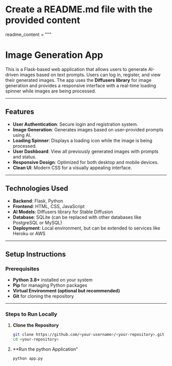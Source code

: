 # Create a README.md file with the provided content

readme_content = """
# Image Generation App

This is a Flask-based web application that allows users to generate AI-driven images based on text prompts. Users can log in, register, and view their generated images. The app uses the **Diffusers library** for image generation and provides a responsive interface with a real-time loading spinner while images are being processed.

---

## Features

- **User Authentication**: Secure login and registration system.
- **Image Generation**: Generates images based on user-provided prompts using AI.
- **Loading Spinner**: Displays a loading icon while the image is being processed.
- **User Dashboard**: View all previously generated images with prompts and status.
- **Responsive Design**: Optimized for both desktop and mobile devices.
- **Clean UI**: Modern CSS for a visually appealing interface.

---

## Technologies Used

- **Backend**: Flask, Python
- **Frontend**: HTML, CSS, JavaScript
- **AI Models**: Diffusers library for Stable Diffusion
- **Database**: SQLite (can be replaced with other databases like PostgreSQL or MySQL)
- **Deployment**: Local environment, but can be extended to services like Heroku or AWS

---

## Setup Instructions

### Prerequisites

- **Python 3.8+** installed on your system
- **Pip** for managing Python packages
- **Virtual Environment (optional but recommended)**
- **Git** for cloning the repository

---

### Steps to Run Locally

1. **Clone the Repository**
   ```bash
   git clone https://github.com/<your-username>/<your-repository>.git
   cd <your-repository>
   ```
2. **Run the python Application"
   ```bash
   python app.py
   ```